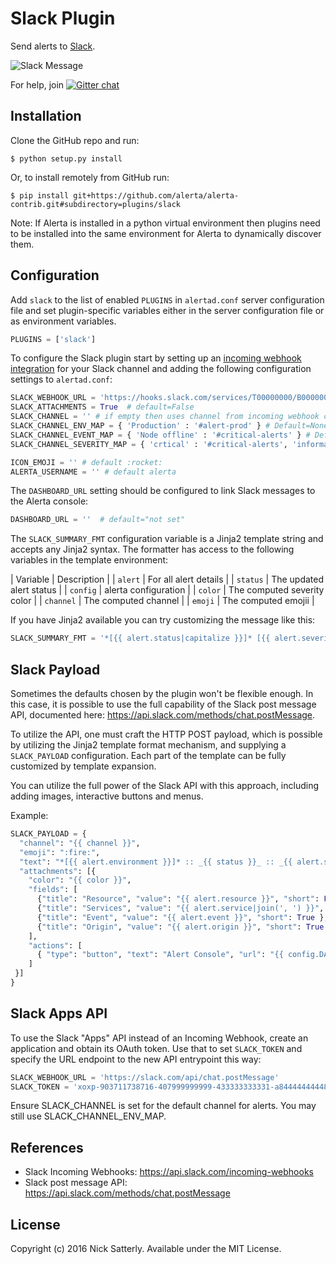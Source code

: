 Slack Plugin
============

Send alerts to [Slack](https://slack.com/).

![Slack Message](./images/alerta-slack-plugin.png)

For help, join [![Gitter chat](https://badges.gitter.im/alerta/chat.png)](https://gitter.im/alerta/chat)

Installation
------------

Clone the GitHub repo and run:

    $ python setup.py install

Or, to install remotely from GitHub run:

    $ pip install git+https://github.com/alerta/alerta-contrib.git#subdirectory=plugins/slack

Note: If Alerta is installed in a python virtual environment then plugins
need to be installed into the same environment for Alerta to dynamically
discover them.

Configuration
-------------

Add `slack` to the list of enabled `PLUGINS` in `alertad.conf` server
configuration file and set plugin-specific variables either in the
server configuration file or as environment variables.

```python
PLUGINS = ['slack']
```

To configure the Slack plugin start by setting up an
[incoming webhook integration](https://my.slack.com/services/new/incoming-webhook/)
for your Slack channel and adding the following configuration settings to `alertad.conf`:

```python
SLACK_WEBHOOK_URL = 'https://hooks.slack.com/services/T00000000/B00000000/XXXXXXXXXXXXXXXXXXXXXXXX'
SLACK_ATTACHMENTS = True  # default=False
SLACK_CHANNEL = '' # if empty then uses channel from incoming webhook configuration
SLACK_CHANNEL_ENV_MAP = { 'Production' : '#alert-prod' } # Default=None (optionnal) Allow to specify a channel on a per-environment basis. SLACK_CHANNEL is used a default value
SLACK_CHANNEL_EVENT_MAP = { 'Node offline' : '#critical-alerts' } # Default=None (optionnal) Allow to specify a channel on a per-event basis. SLACK_CHANNEL is used a default value
SLACK_CHANNEL_SEVERITY_MAP = { 'crtical' : '#critical-alerts', 'informational': '#noisy-feed' } # Default=None (optionnal) Allow to specify a channel on a per-severity basis. SLACK_CHANNEL is used a default value

ICON_EMOJI = '' # default :rocket:
ALERTA_USERNAME = '' # default alerta

```

The `DASHBOARD_URL` setting should be configured to link Slack messages to
the Alerta console:

```python
DASHBOARD_URL = ''  # default="not set"
```

The `SLACK_SUMMARY_FMT` configuration variable is a Jinja2 template string and
accepts any Jinja2 syntax. The formatter has access to the following variables
in the template environment:

| Variable        | Description                 |
| `alert`         | For all alert details       |
| `status`        | The updated alert status    |
| `config`        | alerta configuration        |
| `color`         | The computed severity color |
| `channel`       | The computed channel        |
| `emoji`         | The computed emojii         |

If you have Jinja2 available you can try customizing the message like
this:

```python
SLACK_SUMMARY_FMT = '*[{{ alert.status|capitalize }}]* [{{ alert.severity|capitalize }}] Event {{ alert.event }} on *{{ alert.environment }} - {{ alert.resource }}*: {{alert.value}}\n{{alert.text}}\nAlert Console: <{{ config.DASHBOARD_URL }}|click here> / Alert: <{{ config.DASHBOARD_URL }}/#/alert/{{ alert.id }}|{{ alert.id[:8] }}>'
```

Slack Payload
-------------

Sometimes the defaults chosen by the plugin won't be flexible enough.   In this case,
it is possible to use the full capability of the Slack post message API, documented
here: https://api.slack.com/methods/chat.postMessage.

To utilize the API, one must craft the HTTP POST payload, which is possible by utilizing
the Jinja2 template format mechanism, and supplying a `SLACK_PAYLOAD` configuration.
Each part of the template can be fully customized by template expansion.

You can utilize the full power of the Slack API with this approach, including adding
images, interactive buttons and menus.

Example:

```python
SLACK_PAYLOAD = {
  "channel": "{{ channel }}",
  "emoji": ":fire:",
  "text": "*[{{ alert.environment }}]* :: _{{ status }}_ :: _{{ alert.severity|capitalize }}_ :: _{{ alert.value }}_\n```{{ alert.text }}```",
  "attachments": [{
    "color": "{{ color }}",
    "fields": [
      {"title": "Resource", "value": "{{ alert.resource }}", "short": False },
      {"title": "Services", "value": "{{ alert.service|join(', ') }}", "short": False },
      {"title": "Event", "value": "{{ alert.event }}", "short": True },
      {"title": "Origin", "value": "{{ alert.origin }}", "short": True },
    ],
    "actions": [
      { "type": "button", "text": "Alert Console", "url": "{{ config.DASHBOARD_URL }}/#/alert/{{ alert.id }}" },
    ]
 }]
}
```

Slack Apps API
--------------
To use the Slack "Apps" API instead of an Incoming Webhook, create an application and 
obtain its OAuth token.  Use that to set ```SLACK_TOKEN``` and specify the 
URL endpoint to the new API entrypoint this way:

```python
SLACK_WEBHOOK_URL = 'https://slack.com/api/chat.postMessage'
SLACK_TOKEN = 'xoxp-903711738716-407999999999-433333333331-a844444444488888888822222222220c'
```

Ensure SLACK_CHANNEL is set for the default channel for alerts.  You may still use SLACK_CHANNEL_ENV_MAP.


References
----------

  * Slack Incoming Webhooks: https://api.slack.com/incoming-webhooks
  * Slack post message API: https://api.slack.com/methods/chat.postMessage

License
-------

Copyright (c) 2016 Nick Satterly. Available under the MIT License.
